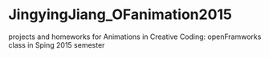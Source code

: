 # JingyingJiang_OFanimation2015

projects and homeworks for Animations in Creative Coding: openFramworks class in Sping 2015 semester
